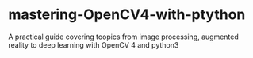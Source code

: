 # mastering-OpenCV4-with-ptython
A practical guide covering toopics from image processing, augmented reality to deep learning with OpenCV 4 and python3
